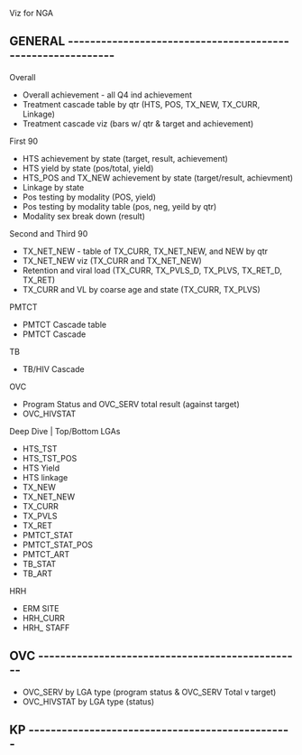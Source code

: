 Viz for NGA

## GENERAL -----------------------------------------------------------
Overall
- Overall achievement - all Q4 ind achievement
- Treatment cascade table by qtr (HTS, POS, TX_NEW, TX_CURR, Linkage)
- Treatment cascade viz (bars w/ qtr & target and achievement)

First 90
- HTS achievement by state (target, result, achievement)
- HTS yield by state (pos/total, yield)
- HTS_POS and TX_NEW achievement by state (target/result, achievment)
- Linkage by state
- Pos testing by modality (POS, yield)
- Pos testing by modality table (pos, neg, yeild by qtr)
- Modality sex break down (result)

Second and Third 90
- TX_NET_NEW - table of TX_CURR, TX_NET_NEW, and NEW by qtr
- TX_NET_NEW viz (TX_CURR and TX_NET_NEW)
- Retention and viral load (TX_CURR, TX_PVLS_D, TX_PLVS, TX_RET_D, TX_RET)
- TX_CURR and VL by coarse age and state (TX_CURR, TX_PLVS)

PMTCT
- PMTCT Cascade table
- PMTCT Cascade

TB
- TB/HIV Cascade

OVC
- Program Status and OVC_SERV total result (against target)
- OVC_HIVSTAT

Deep Dive | Top/Bottom LGAs
- HTS_TST
- HTS_TST_POS
- HTS Yield
- HTS linkage
- TX_NEW
- TX_NET_NEW
- TX_CURR
- TX_PVLS
- TX_RET
- PMTCT_STAT
- PMTCT_STAT_POS
- PMTCT_ART
- TB_STAT
- TB_ART

HRH
 - ERM SITE
 - HRH_CURR
 - HRH_ STAFF

 ## OVC ------------------------------------------------

 - OVC_SERV by LGA type (program status & OVC_SERV Total v target)
 - OVC_HIVSTAT by LGA type (status)

 ## KP ------------------------------------------------
